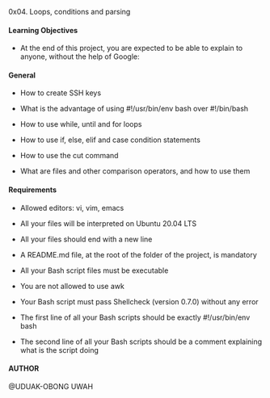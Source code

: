 0x04. Loops, conditions and parsing


#### Learning Objectives

* At the end of this project, you are expected to be able to explain to anyone, without the help of Google:

#### General

* How to create SSH keys

* What is the advantage of using #!/usr/bin/env bash over #!/bin/bash

* How to use while, until and for loops

* How to use if, else, elif and case condition statements

* How to use the cut command

* What are files and other comparison operators, and how to use them



#### Requirements

* Allowed editors: vi, vim, emacs

* All your files will be interpreted on Ubuntu 20.04 LTS

* All your files should end with a new line

* A README.md file, at the root of the folder of the project, is mandatory

* All your Bash script files must be executable

* You are not allowed to use awk

* Your Bash script must pass Shellcheck (version 0.7.0) without any error

* The first line of all your Bash scripts should be exactly #!/usr/bin/env bash

* The second line of all your Bash scripts should be a comment explaining what is the script doing



#### AUTHOR

@UDUAK-OBONG UWAH
